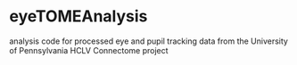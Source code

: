 # eyeTOMEAnalysis
analysis code for processed eye and pupil tracking data from the University of Pennsylvania HCLV Connectome project
